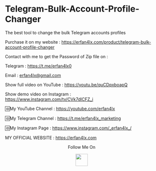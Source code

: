 # Telegram-Bulk-Account-Profile-Changer
The best tool to change the bulk Telegram accounts profiles

Purchase it on my website : https://erfan4lx.com/product/telegram-bulk-account-profile-changer

Contact with me to get the Password of Zip file on :

 Telegram : https://t.me/erfan4lx0
  
 Email : erfan4lx@gmail.com
 
Show full video on YouTube : https://youtu.be/quCDpxboapQ

Show demo video on Instagram : https://www.instagram.com/tv/CVk7dICFZ_i

🆔My YouTube Channel : https://youtube.com/erfan4lx

🆔My Telegram Channel : https://t.me/erfan4lx_marketing

🆔My Instagram Page : https://www.instagram.com/_erfan4lx_/

 MY OFFICIAL WEBSITE : https://erfan4lx.com

<p align="center">
  Follow Me On
</p>
<p align="center">
  <a href="https://www.youtube.com/c/erfan4lx?sub_confirmation=1">
    <img src="https://www.iconsdb.com/icons/preview/black/youtube-4-xxl.png" width="40" height="40">
  </a>
</p>

